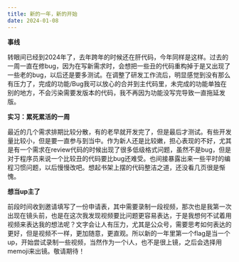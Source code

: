 ```yaml
---
title: 新的一年，新的开始
date: 2024-01-08
---
```


**事线**

转眼间已经到2024年了，去年跨年的时候还在肝代码，今年同样是这样。过去的一周一直在修bug，因为在写新需求时，会想把一些丑的代码重构掉于是又出现了一些老的bug，以后还是要多测试。在调整了研发工作流后，明显感觉到没有那么有压力了，完成的功能/Bug我可以放心的合并到主代码里，未完成的功能单独在别的地方，不会污染需要发版本的代码，我不再因为功能没写完导致一直拖延发版。

**实习：累死累活的一周**

最近的几个需求排期比较分散，有的老早就开发完了，但是最后才测试。有些开发量比较小，但是要一直参与到当中。作为新人还是比较嫩，担心表现的不好，尤其是有一个需求在review代码的时候出现了很多低级格式问题，虽然不是bug，但是对于程序员来说一个比较丑的代码要比bug还难受。也间接暴露出来一些平时的编程习惯问题，以后慢慢改吧。想起书架上摆的代码整洁之道，还没看几页很是惭愧。

**想当up主了**

前段时间收到邀请填写了一份申请表，其中需要录制一段视频，那次也是我第一次出现在镜头前，也是在这次我发现视频要比问题更容易表达，于是我想何不试着用视频来表达我的想法呢？文字会让人有压力，尤其是公众号，需要思考如何表达的更好，但是视频不一样，更加随意，更直观。所以新的一年里第一个flag是当一个up，开始尝试录制一些视频，当然作为一个i人，也不是很上镜，之后会选择用memoji来出镜。敬请期待！